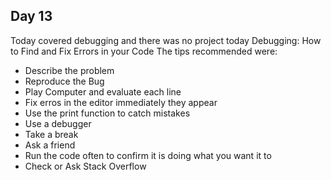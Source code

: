 ## Day 13

Today covered debugging and there was no project today
Debugging: How to Find and Fix Errors in your Code
The tips recommended were:
- Describe the problem
- Reproduce the Bug
- Play Computer and evaluate each line
- Fix erros in the editor immediately they appear
- Use the print function to catch mistakes
- Use a debugger 
- Take a break
- Ask a friend
- Run the code often to confirm it is doing what you want it to
- Check or Ask Stack Overflow

